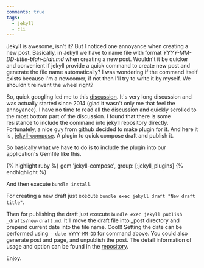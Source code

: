 ```yaml
---
comments: true
tags:
  - jekyll
  - cli
---
```

Jekyll is awesome, isn't it? But I noticed one annoyance when creating a new post.
Basically, in Jekyll we have to name file with format *YYYY-MM-DD-tittle-blah-blah.md* when creating a new post.
Wouldn't it be quicker and convenient if  jekyll provide a quick command to create new post and generate the file name automatically?
I was wondering if the command itself exists because i'm a newcomer, if not then I'll try to write it by myself.
We shouldn't reinvent the wheel right?

So, quick googling led me to this [discussion](https://github.com/jekyll/jekyll/issues/2254).
It's very long discussion and was actually started since 2014 (glad it wasn't only me that feel the annoyance).
I have no time to read all the discussion and quickly scrolled to the most bottom part of the discussion.
I found that there is some resistance to include the command into jekyll repository directly.
Fortunately, a nice guy from github decided to make plugin for it.
And here it is ,  [jekyll-compose](https://github.com/jekyll/jekyll-compose).
A plugin to quick compose draft and publish it.

So basically what we have to do is to include the plugin into our application's Gemfile like this.

{% highlight ruby %}
gem 'jekyll-compose', group: [:jekyll_plugins]
{% endhighlight %}

And then execute `bundle install`.

For creating a new draft just execute `bundle exec jekyll draft "New draft title"`.

Then for publishing the draft just execute `bundle exec jekyll publish _drafts/new-draft.md`.
It'll move the draft file into \_post directory and prepend current date into the file name. Cool!!
Setting the date can be performed using `--date YYYY-MM-DD` for command above.
You could also generate post and page, and unpublish the post.
The detail information of usage and option can be found in the [repository](https://github.com/jekyll/jekyll-compose).

Enjoy.


